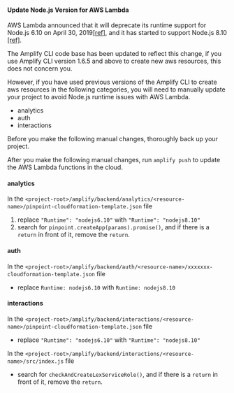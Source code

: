 #### Update Node.js Version for AWS Lambda
AWS Lambda announced that it will deprecate its runtime support for Node.js 6.10  on April 30, 2019[[ref]](https://docs.aws.amazon.com/lambda/latest/dg/runtime-support-policy.html),
and it has started to support Node.js 8.10 [[ref]](https://aws.amazon.com/about-aws/whats-new/2018/04/aws-lambda-supports-nodejs/).

The Amplify CLI code base has been updated to reflect this change, if you use Amplify CLI version 1.6.5 and above
to create new aws resources, this does not concern you.

However, if you have used previous versions of the Amplify CLI to create aws resources in the following categories, 
you will need to manually update your project to avoid Node.js runtime issues with AWS Lambda. 
- analytics 
- auth
- interactions

Before you make the following manual changes, thoroughly back up your project. 

After you make the following manual changes, run `amplify push` to update the AWS Lambda functions in the cloud. 

#### analytics
In the `<project-root>/amplify/backend/analytics/<resource-name>/pinpoint-cloudformation-template.json` file
1. replace `"Runtime": "nodejs6.10"` with `"Runtime": "nodejs8.10"`
2. search for `pinpoint.createApp(params).promise()`, and if there is a `return` in front of it, remove the `return`. 

#### auth
In the `<project-root>/amplify/backend/auth/<resource-name>/xxxxxxx-cloudformation-template.json` file
- replace `Runtime: nodejs6.10` with `Runtime: nodejs8.10`

#### interactions
In the `<project-root>/amplify/backend/interactions/<resource-name>/pinpoint-cloudformation-template.json` file

- replace `"Runtime": "nodejs6.10"` with `"Runtime": "nodejs8.10"`

In the `<project-root>/amplify/backend/interactions/<resource-name>/src/index.js` file

- search for `checkAndCreateLexServiceRole()`, and if there is a `return` in front of it, remove the `return`. 
